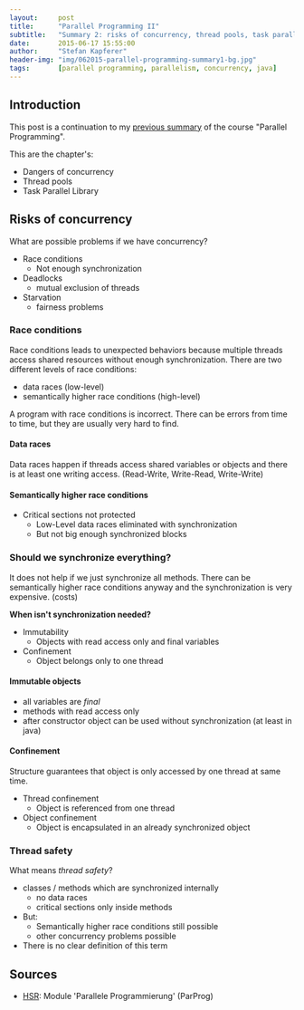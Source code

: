 ```yaml
---
layout:     post
title:      "Parallel Programming II"
subtitle:   "Summary 2: risks of concurrency, thread pools, task parallel library (TPL), GUI and threading"
date:       2015-06-17 15:55:00
author:     "Stefan Kapferer"
header-img: "img/062015-parallel-programming-summary1-bg.jpg"
tags:       [parallel programming, parallelism, concurrency, java]
---
```


## Introduction
This post is a continuation to my [previous summary](/2015/06/17/parallel-programming-summary1) of the course "Parallel Programming".

This are the chapter's:

 - Dangers of concurrency
 - Thread pools
 - Task Parallel Library
 

## Risks of concurrency
What are possible problems if we have concurrency?

 - Race conditions
      - Not enough synchronization
 - Deadlocks
      - mutual exclusion of threads
 - Starvation
      - fairness problems

### Race conditions
Race conditions leads to unexpected behaviors because multiple threads access shared resources without enough synchronization.
There are two different levels of race conditions:

 - data races (low-level)
 - semantically higher race conditions (high-level)
 
A program with race conditions is incorrect. There can be errors from time to time, but they are usually very hard to find.

#### Data races
Data races happen if threads access shared variables or objects and there is at least one writing access. (Read-Write, Write-Read, Write-Write)

#### Semantically higher race conditions
 - Critical sections not protected
      - Low-Level data races eliminated with synchronization
      - But not big enough synchronized blocks

### Should we synchronize everything?
It does not help if we just synchronize all methods. 
There can be semantically higher race conditions anyway and the synchronization is very expensive. (costs)

**When isn't synchronization needed?**

 - Immutability
      - Objects with read access only and final variables
 - Confinement
      - Object belongs only to one thread 

#### Immutable objects
 - all variables are *final*
 - methods with read access only
 - after constructor object can be used without synchronization (at least in java)
 
#### Confinement
Structure guarantees that object is only accessed by one thread at same time.
 
 - Thread confinement
      - Object is referenced from one thread
 - Object confinement
      - Object is encapsulated in an already synchronized object

### Thread safety
What means *thread safety*?

 - classes / methods which are synchronized internally
      - no data races
      - critical sections only inside methods
 - But:
      - Semantically higher race conditions still possible
      - other concurrency problems possible
 - There is no clear definition of this term



## Sources
 - [HSR](http://www.hsr.ch): Module 'Parallele Programmierung' (ParProg)
